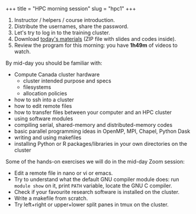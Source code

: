 +++
title = "HPC morning session"
slug = "hpc1"
+++

<!-- In this session, I will introduce myself, will review the program for today and distribute usernames and -->
<!-- passwords to log in to the training cluster. I will also share the afternoon exercises. -->

1. Instructor / helpers / course introduction.
1. Distribute the usernames, share the password.
1. Let's try to log in to the training cluster.
1. Download [today's materials](http://bit.ly/introhpc) (ZIP file with slides and codes inside).
1. Review the program for this morning: you have **1h49m** of videos to watch.

By mid-day you should be familiar with:

- Compute Canada cluster hardware
  - cluster intended purpose and specs
  - filesystems
  - allocation policies
- how to ssh into a cluster
- how to edit remote files
- how to transfer files between your computer and an HPC cluster
- using software modules
- compiling serial, shared-memory and distributed-memory codes
- basic parallel programming ideas in OpenMP, MPI, Chapel, Python Dask
- writing and using makefiles
- installing Python or R packages/libraries in your own directories on the cluster

Some of the hands-on exercises we will do in the mid-day Zoom session:

- Edit a remote file in nano or vi or emacs.
- Try to understand what the default GNU compiler module does: run `module show` on it, print `PATH`
  variable, locate the GNU C compiler.
- Check if your favourite research software is installed on the cluster.
- Write a makefile from scratch.
- Try left+right or upper+lower split panes in tmux on the cluster.
